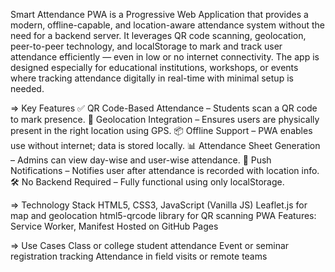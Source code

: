 Smart Attendance PWA is a Progressive Web Application that provides a modern, offline-capable, and location-aware attendance system without the need for a backend server. It leverages QR code scanning, geolocation, peer-to-peer technology, and localStorage to mark and track user attendance efficiently — even in low or no internet connectivity.
The app is designed especially for educational institutions, workshops, or events where tracking attendance digitally in real-time with minimal setup is needed.

=> Key Features
✅ QR Code-Based Attendance – Students scan a QR code to mark presence.
📍 Geolocation Integration – Ensures users are physically present in the right location using GPS.
📦 Offline Support – PWA enables use without internet; data is stored locally.
📊 Attendance Sheet Generation – Admins can view day-wise and user-wise attendance.
🔔 Push Notifications – Notifies user after attendance is recorded with location info.
🛠️ No Backend Required – Fully functional using only localStorage.

=> Technology Stack
HTML5, CSS3, JavaScript (Vanilla JS)
Leaflet.js for map and geolocation
html5-qrcode library for QR scanning
PWA Features: Service Worker, Manifest
Hosted on GitHub Pages

=> Use Cases
Class or college student attendance
Event or seminar registration tracking
Attendance in field visits or remote teams

